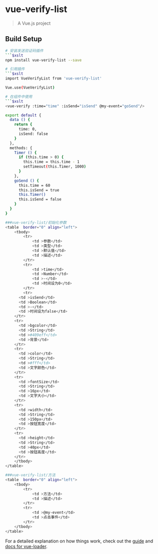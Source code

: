 # vue-verify-list

> A Vue.js project

## Build Setup

``` bash
# 安装发送验证码插件
```$xslt
npm install vue-verify-list --save

# 引用插件
```$xslt
import VueVerifyList from 'vue-verify-list'

Vue.use(VueVerifyList)

# 在组件中使用
```$xslt
<vue-verify :time="time" :isSend="isSend" @my-event="goSend"/>

export default {
  data () {
    return {
      time: 0,
      isSend: false
    }
  },
  methods: {
    Timer () {
      if (this.time > 0) {
        this.time = this.time - 1
        setTimeout(this.Timer, 1000)
      }
    },
    goSend () {
      this.time = 60
      this.isSend = true
      this.Timer()
      this.isSend = false
    }
  }
}

###vue-verify-list/初始化参数
<table  border="0" align="left">
	<tbody>
		<tr>
			<td >参数</td>
			<td >类型</td>
			<td >默认值</td>
			<td >描述</td>
		</tr>
		<tr>
			<td >time</td>
			<td >Number</td>
			<td >-</td>
			<td >时间设为0</td>
		</tr>
		<tr>
      <td >isSend</td>
      <td >Boolean</td>
      <td >-</td>
      <td >时间设为false</td>
    </tr>
    <tr>
      <td >bgcolor</td>
      <td >String</td>
      <td >#409eff</td>
      <td >背景</td>
    </tr>
    <tr>
      <td >color</td>
      <td >String</td>
      <td >#fff</td>
      <td >文字颜色</td>
    </tr>
    <tr>
      <td >fontSize</td>
      <td >String</td>
      <td >16px</td>
      <td >文字大小</td>
    </tr>
    <tr>
      <td >width</td>
      <td >String</td>
      <td >150px</td>
      <td >按钮宽度</td>
    </tr>
    <tr>
      <td >height</td>
      <td >String</td>
      <td >40px</td>
      <td >按钮高度</td>
    </tr>
	</tbody>
</table>

###vue-verify-list/方法
<table  border="0" align="left">
	<tbody>
		<tr>
			<td >方法</td>
			<td >描述</td>
		</tr>
		<tr>
			<td >@my-event</td>
			<td >点击事件</td>
		</tr>
	</tbody>
</table>
```

For a detailed explanation on how things work, check out the [guide](http://vuejs-templates.github.io/webpack/) and [docs for vue-loader](http://vuejs.github.io/vue-loader).
